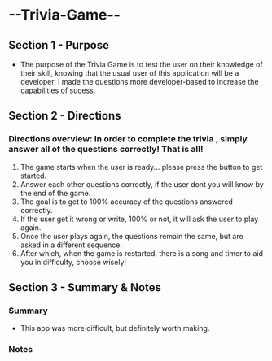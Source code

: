 # --Trivia-Game--

## Section 1 - Purpose 
- The purpose of the Trivia Game is to test the user on their knowledge of their skill, knowing that the usual user of this application will be a developer, I made the questions more developer-based to increase the capabilities of sucess. 



## Section 2 - Directions 
  ### Directions overview: In order to complete the trivia , simply answer all of the questions correctly! That is all! 
  1. The game starts when the user is ready... please press the button to get started.
  2. Answer each other questions correctly, if the user dont you will know by the end of the game. 
  3. The goal is to get to 100% accuracy of the questions answered correctly.
  4. If the user get it wrong or write, 100% or not, it will ask the user to play again. 
  5. Once the user plays again, the questions remain the same, but are asked in a different sequence. 
  6. After which, when the game is restarted, there is a song and timer to aid you in difficulty, choose wisely!



## Section 3 - Summary & Notes 

### Summary 
- This app was more difficult, but definitely worth making. 




### Notes 